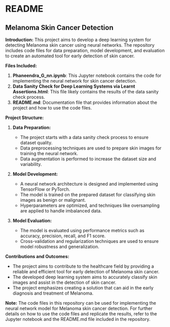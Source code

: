 # README

## Melanoma Skin Cancer Detection

**Introduction:**
This project aims to develop a deep learning system for detecting Melanoma skin cancer using neural networks. The repository includes code files for data preparation, model development, and evaluation to create an automated tool for early detection of skin cancer.

**Files Included:**
1. **Phaneendra_G_nn.ipynb**: This Jupyter notebook contains the code for implementing the neural network for skin cancer detection.
2. **Data Sanity Check for Deep Learning Systems via Learnt Assertions.html**: This file likely contains the results of the data sanity check process.
3. **README.md**: Documentation file that provides information about the project and how to use the code files.

**Project Structure:**
1. **Data Preparation:**
   - The project starts with a data sanity check process to ensure dataset quality.
   - Data preprocessing techniques are used to prepare skin images for training the neural network.
   - Data augmentation is performed to increase the dataset size and variability.

2. **Model Development:**
   - A neural network architecture is designed and implemented using TensorFlow or PyTorch.
   - The model is trained on the prepared dataset for classifying skin images as benign or malignant.
   - Hyperparameters are optimized, and techniques like oversampling are applied to handle imbalanced data.

3. **Model Evaluation:**
   - The model is evaluated using performance metrics such as accuracy, precision, recall, and F1 score.
   - Cross-validation and regularization techniques are used to ensure model robustness and generalization.

**Contributions and Outcomes:**
- The project aims to contribute to the healthcare field by providing a reliable and efficient tool for early detection of Melanoma skin cancer.
- The developed deep learning system aims to accurately classify skin images and assist in the detection of skin cancer.
- The project emphasizes creating a solution that can aid in the early diagnosis and treatment of Melanoma.

**Note:** The code files in this repository can be used for implementing the neural network model for Melanoma skin cancer detection. For further details on how to use the code files and replicate the results, refer to the Jupyter notebook and the README.md file included in the repository.
